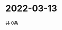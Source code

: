 # 2022-03-13
  共 0条

  <!-- BEGIN -->
  <!-- 最后更新时间Sun Mar 13 2022 02:27:23 GMT+0000 (Coordinated Universal Time) -->
  
  <!-- END -->
  
  
